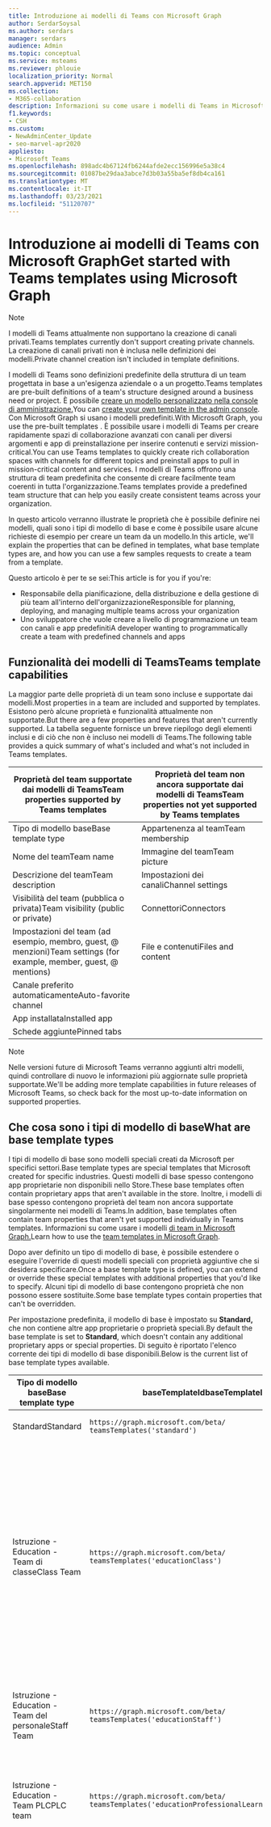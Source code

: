```yaml
---
title: Introduzione ai modelli di Teams con Microsoft Graph
author: SerdarSoysal
ms.author: serdars
manager: serdars
audience: Admin
ms.topic: conceptual
ms.service: msteams
ms.reviewer: phlouie
localization_priority: Normal
search.appverid: MET150
ms.collection:
- M365-collaboration
description: Informazioni su come usare i modelli di Teams in Microsoft Graph per creare spazi di collaborazione con canali per diversi argomenti e app di preinstallazione per fornire contenuti e servizi.
f1.keywords:
- CSH
ms.custom:
- NewAdminCenter_Update
- seo-marvel-apr2020
appliesto:
- Microsoft Teams
ms.openlocfilehash: 898adc4b67124fb6244afde2ecc156996e5a38c4
ms.sourcegitcommit: 01087be29daa3abce7d3b03a55ba5ef8db4ca161
ms.translationtype: MT
ms.contentlocale: it-IT
ms.lasthandoff: 03/23/2021
ms.locfileid: "51120707"
---
```

# <a name="get-started-with-teams-templates-using-microsoft-graph"></a><span data-ttu-id="c8407-103">Introduzione ai modelli di Teams con Microsoft Graph</span><span class="sxs-lookup"><span data-stu-id="c8407-103">Get started with Teams templates using Microsoft Graph</span></span>

> [!NOTE]
> <span data-ttu-id="c8407-104">I modelli di Teams attualmente non supportano la creazione di canali privati.</span><span class="sxs-lookup"><span data-stu-id="c8407-104">Teams templates currently don't support creating private channels.</span></span> <span data-ttu-id="c8407-105">La creazione di canali privati non è inclusa nelle definizioni dei modelli.</span><span class="sxs-lookup"><span data-stu-id="c8407-105">Private channel creation isn't included in template definitions.</span></span>

<span data-ttu-id="c8407-106">I modelli di Teams sono definizioni predefinite della struttura di un team progettata in base a un'esigenza aziendale o a un progetto.</span><span class="sxs-lookup"><span data-stu-id="c8407-106">Teams templates are pre-built definitions of a team's structure designed around a business need or project.</span></span> <span data-ttu-id="c8407-107">È possibile [creare un modello personalizzato nella console di amministrazione.](get-started-with-teams-templates-in-the-admin-console.md)</span><span class="sxs-lookup"><span data-stu-id="c8407-107">You can [create your own template in the admin console](get-started-with-teams-templates-in-the-admin-console.md).</span></span> <span data-ttu-id="c8407-108">Con Microsoft Graph si usano i modelli predefiniti.</span><span class="sxs-lookup"><span data-stu-id="c8407-108">With Microsoft Graph, you use the pre-built templates .</span></span> <span data-ttu-id="c8407-109">È possibile usare i modelli di Teams per creare rapidamente spazi di collaborazione avanzati con canali per diversi argomenti e app di preinstallazione per inserire contenuti e servizi mission-critical.</span><span class="sxs-lookup"><span data-stu-id="c8407-109">You can use Teams templates to quickly create rich collaboration spaces with channels for different topics and preinstall apps to pull in mission-critical content and services.</span></span> <span data-ttu-id="c8407-110">I modelli di Teams offrono una struttura di team predefinita che consente di creare facilmente team coerenti in tutta l'organizzazione.</span><span class="sxs-lookup"><span data-stu-id="c8407-110">Teams templates provide a predefined team structure that can help you easily create consistent teams across your organization.</span></span>

<span data-ttu-id="c8407-111">In questo articolo verranno illustrate le proprietà che è possibile definire nei modelli, quali sono i tipi di modello di base e come è possibile usare alcune richieste di esempio per creare un team da un modello.</span><span class="sxs-lookup"><span data-stu-id="c8407-111">In this article, we'll explain the properties that can be defined in templates, what base template types are, and how you can use a few samples requests to create a team from a template.</span></span>

<span data-ttu-id="c8407-112">Questo articolo è per te se sei:</span><span class="sxs-lookup"><span data-stu-id="c8407-112">This article is for you if you're:</span></span>

- <span data-ttu-id="c8407-113">Responsabile della pianificazione, della distribuzione e della gestione di più team all'interno dell'organizzazione</span><span class="sxs-lookup"><span data-stu-id="c8407-113">Responsible for planning, deploying, and managing multiple teams across your organization</span></span><br>
- <span data-ttu-id="c8407-114">Uno sviluppatore che vuole creare a livello di programmazione un team con canali e app predefiniti</span><span class="sxs-lookup"><span data-stu-id="c8407-114">A developer wanting to programmatically create a team with predefined channels and apps</span></span>

## <a name="teams-template-capabilities"></a><span data-ttu-id="c8407-115">Funzionalità dei modelli di Teams</span><span class="sxs-lookup"><span data-stu-id="c8407-115">Teams template capabilities</span></span>

<span data-ttu-id="c8407-116">La maggior parte delle proprietà di un team sono incluse e supportate dai modelli.</span><span class="sxs-lookup"><span data-stu-id="c8407-116">Most properties in a team are included and supported by templates.</span></span> <span data-ttu-id="c8407-117">Esistono però alcune proprietà e funzionalità attualmente non supportate.</span><span class="sxs-lookup"><span data-stu-id="c8407-117">But there are a few properties and features that aren't currently supported.</span></span> <span data-ttu-id="c8407-118">La tabella seguente fornisce un breve riepilogo degli elementi inclusi e di ciò che non è incluso nei modelli di Teams.</span><span class="sxs-lookup"><span data-stu-id="c8407-118">The following table provides a quick summary of what's included and what's not included in Teams templates.</span></span>

| <span data-ttu-id="c8407-119">**Proprietà del team supportate dai modelli di Teams**</span><span class="sxs-lookup"><span data-stu-id="c8407-119">**Team properties supported by Teams templates**</span></span> | <span data-ttu-id="c8407-120">**Proprietà del team non ancora supportate dai modelli di Teams**</span><span class="sxs-lookup"><span data-stu-id="c8407-120">**Team properties not yet supported by Teams templates**</span></span> |
| ------------------------------------------------ | -------------------------------------------------------- |
| <span data-ttu-id="c8407-121">Tipo di modello base</span><span class="sxs-lookup"><span data-stu-id="c8407-121">Base template type</span></span> | <span data-ttu-id="c8407-122">Appartenenza al team</span><span class="sxs-lookup"><span data-stu-id="c8407-122">Team membership</span></span> |
| <span data-ttu-id="c8407-123">Nome del team</span><span class="sxs-lookup"><span data-stu-id="c8407-123">Team name</span></span> | <span data-ttu-id="c8407-124">Immagine del team</span><span class="sxs-lookup"><span data-stu-id="c8407-124">Team picture</span></span> |
| <span data-ttu-id="c8407-125">Descrizione del team</span><span class="sxs-lookup"><span data-stu-id="c8407-125">Team description</span></span> | <span data-ttu-id="c8407-126">Impostazioni dei canali</span><span class="sxs-lookup"><span data-stu-id="c8407-126">Channel settings</span></span> |
| <span data-ttu-id="c8407-127">Visibilità del team (pubblica o privata)</span><span class="sxs-lookup"><span data-stu-id="c8407-127">Team visibility (public or private)</span></span> | <span data-ttu-id="c8407-128">Connettori</span><span class="sxs-lookup"><span data-stu-id="c8407-128">Connectors</span></span> |
| <span data-ttu-id="c8407-129">Impostazioni del team (ad esempio, membro, guest, @ menzioni)</span><span class="sxs-lookup"><span data-stu-id="c8407-129">Team settings (for example, member, guest, @ mentions)</span></span> | <span data-ttu-id="c8407-130">File e contenuti</span><span class="sxs-lookup"><span data-stu-id="c8407-130">Files and content</span></span> |
| <span data-ttu-id="c8407-131">Canale preferito automaticamente</span><span class="sxs-lookup"><span data-stu-id="c8407-131">Auto-favorite channel</span></span> | |
| <span data-ttu-id="c8407-132">App installata</span><span class="sxs-lookup"><span data-stu-id="c8407-132">Installed app</span></span> | |
| <span data-ttu-id="c8407-133">Schede aggiunte</span><span class="sxs-lookup"><span data-stu-id="c8407-133">Pinned tabs</span></span> | |

> [!NOTE]
> <span data-ttu-id="c8407-134">Nelle versioni future di Microsoft Teams verranno aggiunti altri modelli, quindi controllare di nuovo le informazioni più aggiornate sulle proprietà supportate.</span><span class="sxs-lookup"><span data-stu-id="c8407-134">We'll be adding more template capabilities in future releases of Microsoft Teams, so check back for the most up-to-date information on supported properties.</span></span>

## <a name="what-are-base-template-types"></a><span data-ttu-id="c8407-135">Che cosa sono i tipi di modello di base</span><span class="sxs-lookup"><span data-stu-id="c8407-135">What are base template types</span></span>

<span data-ttu-id="c8407-136">I tipi di modello di base sono modelli speciali creati da Microsoft per specifici settori.</span><span class="sxs-lookup"><span data-stu-id="c8407-136">Base template types are special templates that Microsoft created for specific industries.</span></span> <span data-ttu-id="c8407-137">Questi modelli di base spesso contengono app proprietarie non disponibili nello Store.</span><span class="sxs-lookup"><span data-stu-id="c8407-137">These base templates often contain proprietary apps that aren't available in the store.</span></span> <span data-ttu-id="c8407-138">Inoltre, i modelli di base spesso contengono proprietà del team non ancora supportate singolarmente nei modelli di Teams.</span><span class="sxs-lookup"><span data-stu-id="c8407-138">In addition, base templates often contain team properties that aren't yet supported individually in Teams templates.</span></span> <span data-ttu-id="c8407-139">Informazioni su come usare i modelli [di team in Microsoft Graph.](get-started-with-teams-templates.md)</span><span class="sxs-lookup"><span data-stu-id="c8407-139">Learn how to use the [team templates in Microsoft Graph](get-started-with-teams-templates.md).</span></span>

<span data-ttu-id="c8407-140">Dopo aver definito un tipo di modello di base, è possibile estendere o eseguire l'override di questi modelli speciali con proprietà aggiuntive che si desidera specificare.</span><span class="sxs-lookup"><span data-stu-id="c8407-140">Once a base template type is defined, you can extend or override these special templates with additional properties that you'd like to specify.</span></span> <span data-ttu-id="c8407-141">Alcuni tipi di modello di base contengono proprietà che non possono essere sostituite.</span><span class="sxs-lookup"><span data-stu-id="c8407-141">Some base template types contain properties that can't be overridden.</span></span>

<span data-ttu-id="c8407-142">Per impostazione predefinita, il modello di base è impostato su **Standard,** che non contiene altre app proprietarie o proprietà speciali.</span><span class="sxs-lookup"><span data-stu-id="c8407-142">By default the base template is set to **Standard**, which doesn't contain any additional proprietary apps or special properties.</span></span> <span data-ttu-id="c8407-143">Di seguito è riportato l'elenco corrente dei tipi di modello di base disponibili.</span><span class="sxs-lookup"><span data-stu-id="c8407-143">Below is the current list of base template types available.</span></span>

| <span data-ttu-id="c8407-144">Tipo di modello base</span><span class="sxs-lookup"><span data-stu-id="c8407-144">Base template type</span></span> | <span data-ttu-id="c8407-145">baseTemplateId</span><span class="sxs-lookup"><span data-stu-id="c8407-145">baseTemplateId</span></span> | <span data-ttu-id="c8407-146">Proprietà incluse nel modello base</span><span class="sxs-lookup"><span data-stu-id="c8407-146">Properties that come with this base template</span></span> |
| ------------------ | -------------- | ----------------------------------------------------- |
| <span data-ttu-id="c8407-147">Standard</span><span class="sxs-lookup"><span data-stu-id="c8407-147">Standard</span></span> | `https://graph.microsoft.com/beta/`<br>`teamsTemplates('standard')` | <span data-ttu-id="c8407-148">Nessuna app e proprietà aggiuntive</span><span class="sxs-lookup"><span data-stu-id="c8407-148">No additional apps and properties</span></span> |
| <span data-ttu-id="c8407-149">Istruzione -</span><span class="sxs-lookup"><span data-stu-id="c8407-149">Education -</span></span><br><span data-ttu-id="c8407-150">Team di classe</span><span class="sxs-lookup"><span data-stu-id="c8407-150">Class Team</span></span> | `https://graph.microsoft.com/beta/`<br>`teamsTemplates('educationClass')` | <span data-ttu-id="c8407-151">App:</span><span class="sxs-lookup"><span data-stu-id="c8407-151">Apps:</span></span><ul><li><span data-ttu-id="c8407-152">Blocco appunti di OneNote per la classe (aggiunto alla **scheda** Generale)</span><span class="sxs-lookup"><span data-stu-id="c8407-152">OneNote Class Notebook (pinned to the **General** tab)</span></span> </li><li><span data-ttu-id="c8407-153">App Attività (aggiunta alla **scheda** Generale)</span><span class="sxs-lookup"><span data-stu-id="c8407-153">Assignments app (pinned to the **General** tab)</span></span></li></ul> <span data-ttu-id="c8407-154">Proprietà del team:</span><span class="sxs-lookup"><span data-stu-id="c8407-154">Team properties:</span></span><ul><li><span data-ttu-id="c8407-155">Visibilità del team impostata **su HiddenMembership** (non può essere sostituita)</span><span class="sxs-lookup"><span data-stu-id="c8407-155">Team visibility set to **HiddenMembership** (cannot be overridden)</span></span></li></ul> |
| <span data-ttu-id="c8407-156">Istruzione -</span><span class="sxs-lookup"><span data-stu-id="c8407-156">Education -</span></span><br><span data-ttu-id="c8407-157">Team del personale</span><span class="sxs-lookup"><span data-stu-id="c8407-157">Staff Team</span></span> | `https://graph.microsoft.com/beta/`<br>`teamsTemplates('educationStaff')` | <span data-ttu-id="c8407-158">App:</span><span class="sxs-lookup"><span data-stu-id="c8407-158">Apps:</span></span><ul><li><span data-ttu-id="c8407-159">Blocco appunti di OneNote per personale (aggiunto alla **scheda** Generale)</span><span class="sxs-lookup"><span data-stu-id="c8407-159">OneNote Staff Notebook (pinned to the **General** tab)</span></span></li></ul> |
|<span data-ttu-id="c8407-160">Istruzione -</span><span class="sxs-lookup"><span data-stu-id="c8407-160">Education -</span></span><br><span data-ttu-id="c8407-161">Team PLC</span><span class="sxs-lookup"><span data-stu-id="c8407-161">PLC team</span></span> |`https://graph.microsoft.com/beta/`<br>`teamsTemplates('educationProfessionalLearningCommunity')` | <span data-ttu-id="c8407-162">App:</span><span class="sxs-lookup"><span data-stu-id="c8407-162">Apps:</span></span><ul><li><span data-ttu-id="c8407-163">Blocco appunti PLC di OneNote (aggiunto alla **scheda** Generale)</span><span class="sxs-lookup"><span data-stu-id="c8407-163">OneNote PLC Notebook (pinned to the **General** tab)</span></span></ul></li>|
| <span data-ttu-id="c8407-164">Retail -</span><span class="sxs-lookup"><span data-stu-id="c8407-164">Retail -</span></span><br><span data-ttu-id="c8407-165">Store</span><span class="sxs-lookup"><span data-stu-id="c8407-165">Store</span></span> | `https://graph.microsoft.com/beta/`<br>`teamsTemplates('retailStore')` | <span data-ttu-id="c8407-166">Canali:</span><span class="sxs-lookup"><span data-stu-id="c8407-166">Channels:</span></span><ul><li><span data-ttu-id="c8407-167">Passaggio di consegne del turno</span><span class="sxs-lookup"><span data-stu-id="c8407-167">Shift handoff</span></span></li><li><span data-ttu-id="c8407-168">Apprendimento</span><span class="sxs-lookup"><span data-stu-id="c8407-168">Learning</span></span></li></ul><span data-ttu-id="c8407-169">Proprietà del team</span><span class="sxs-lookup"><span data-stu-id="c8407-169">Team properties</span></span><ul><li><span data-ttu-id="c8407-170">Visibilità del team impostata su Public</span><span class="sxs-lookup"><span data-stu-id="c8407-170">Team visibility set to Public</span></span></li></ul><span data-ttu-id="c8407-171">Autorizzazioni dei membri</span><span class="sxs-lookup"><span data-stu-id="c8407-171">Member permissions</span></span><ul><li><span data-ttu-id="c8407-172">Impedire ai membri di creare, aggiornare o rimuovere canali</span><span class="sxs-lookup"><span data-stu-id="c8407-172">Prevent members from creating, updating, or removing channels</span></span></li><li><span data-ttu-id="c8407-173">Impedire ai membri di aggiungere o rimuovere app</span><span class="sxs-lookup"><span data-stu-id="c8407-173">Prevent members from adding or removing apps</span></span></li><li><span data-ttu-id="c8407-174">Impedire ai membri di creare, aggiornare o rimuovere connettori</span><span class="sxs-lookup"><span data-stu-id="c8407-174">Prevent members from creating, updating, or removing connectors</span></span></li></ul> |
| <span data-ttu-id="c8407-175">Retail -</span><span class="sxs-lookup"><span data-stu-id="c8407-175">Retail -</span></span><br><span data-ttu-id="c8407-176">Collaborazione con i manager</span><span class="sxs-lookup"><span data-stu-id="c8407-176">Manager collaboration</span></span> | `https://graph.microsoft.com/beta/`<br>`teamsTemplates('retailManagerCollaboration')` | <span data-ttu-id="c8407-177">Canali:</span><span class="sxs-lookup"><span data-stu-id="c8407-177">Channels:</span></span><ul><li><span data-ttu-id="c8407-178">Apprendimento</span><span class="sxs-lookup"><span data-stu-id="c8407-178">Learning</span></span></li><li><span data-ttu-id="c8407-179">Operazioni</span><span class="sxs-lookup"><span data-stu-id="c8407-179">Operations</span></span></li></ul><span data-ttu-id="c8407-180">Proprietà del team:</span><span class="sxs-lookup"><span data-stu-id="c8407-180">Team properties:</span></span><ul><li><span data-ttu-id="c8407-181">Visibilità del team impostata su Private</span><span class="sxs-lookup"><span data-stu-id="c8407-181">Team visibility set to Private</span></span></li></ul><span data-ttu-id="c8407-182">Autorizzazioni per i membri:</span><span class="sxs-lookup"><span data-stu-id="c8407-182">Member permissions:</span></span><ul><li><span data-ttu-id="c8407-183">Impedire ai membri di creare, aggiornare o rimuovere canali</span><span class="sxs-lookup"><span data-stu-id="c8407-183">Prevent members from creating, updating, or removing channels</span></span></li><li><span data-ttu-id="c8407-184">Impedire ai membri di aggiungere o rimuovere app</span><span class="sxs-lookup"><span data-stu-id="c8407-184">Prevent members from adding or removing apps</span></span></li><li><span data-ttu-id="c8407-185">Impedire ai membri di creare, aggiornare o rimuovere connettori</span><span class="sxs-lookup"><span data-stu-id="c8407-185">Prevent members from creating, updating, or removing connectors</span></span></li></ul>|
| <span data-ttu-id="c8407-186">Sanità -</span><span class="sxs-lookup"><span data-stu-id="c8407-186">Healthcare -</span></span><br><span data-ttu-id="c8407-187">Rione</span><span class="sxs-lookup"><span data-stu-id="c8407-187">Ward</span></span> |`https://graph.microsoft.com/beta/`<br>`teamsTemplates('healthcareWard')` |<span data-ttu-id="c8407-188">Canali:</span><span class="sxs-lookup"><span data-stu-id="c8407-188">Channels:</span></span> <ul><li><span data-ttu-id="c8407-189">Annunci\*</span><span class="sxs-lookup"><span data-stu-id="c8407-189">Announcements\*</span></span></li><li><span data-ttu-id="c8407-190">Briefing\*</span><span class="sxs-lookup"><span data-stu-id="c8407-190">Huddles\*</span></span></li><li><span data-ttu-id="c8407-191">Giri di visite</span><span class="sxs-lookup"><span data-stu-id="c8407-191">Rounds</span></span></li><li><span data-ttu-id="c8407-192">Personale\*</span><span class="sxs-lookup"><span data-stu-id="c8407-192">Staffing\*</span></span></li><li><span data-ttu-id="c8407-193">Formazione\*</span><span class="sxs-lookup"><span data-stu-id="c8407-193">Training\*</span></span></li></ul><span data-ttu-id="c8407-194">\*Canali aggiunti automaticamente ai preferiti</span><span class="sxs-lookup"><span data-stu-id="c8407-194">\*Auto-favorited channels</span></span> |
|<span data-ttu-id="c8407-195">Sanità -</span><span class="sxs-lookup"><span data-stu-id="c8407-195">Healthcare -</span></span><br><span data-ttu-id="c8407-196">Ospedale</span><span class="sxs-lookup"><span data-stu-id="c8407-196">Hospital</span></span> | `https://graph.microsoft.com/beta/`<br>`teamsTemplates('healthcareHospital')` |<span data-ttu-id="c8407-197">Canali:</span><span class="sxs-lookup"><span data-stu-id="c8407-197">Channels:</span></span><ul><li><span data-ttu-id="c8407-198">Annunci\*</span><span class="sxs-lookup"><span data-stu-id="c8407-198">Announcements\*</span></span></li><li><span data-ttu-id="c8407-199">Conformità\*</span><span class="sxs-lookup"><span data-stu-id="c8407-199">Compliance\*</span></span></li><li><span data-ttu-id="c8407-200">Pulizie</span><span class="sxs-lookup"><span data-stu-id="c8407-200">Custodial</span></span></li><li><span data-ttu-id="c8407-201">Risorse umane</span><span class="sxs-lookup"><span data-stu-id="c8407-201">Human Resources</span></span></li></li><li><span data-ttu-id="c8407-202">Farmacia</span><span class="sxs-lookup"><span data-stu-id="c8407-202">Pharmacy</span></span></li></ul><span data-ttu-id="c8407-203">\*Canale preferito automaticamente</span><span class="sxs-lookup"><span data-stu-id="c8407-203">\*Auto-favorited channel</span></span>|
|||


<span data-ttu-id="c8407-204">Usare i modelli seguenti per creare team sia nel client di Teams che in Microsoft Graph.</span><span class="sxs-lookup"><span data-stu-id="c8407-204">Use the following templates to create teams in both the Teams client as well as Microsoft Graph.</span></span>


| <span data-ttu-id="c8407-205">Tipo di modello base</span><span class="sxs-lookup"><span data-stu-id="c8407-205">Base template type</span></span> | <span data-ttu-id="c8407-206">baseTemplateId</span><span class="sxs-lookup"><span data-stu-id="c8407-206">baseTemplateId</span></span> | <span data-ttu-id="c8407-207">Proprietà incluse nel modello base</span><span class="sxs-lookup"><span data-stu-id="c8407-207">Properties that come with this base template</span></span> |
| ------------------ | -------------- | ----------------------------------------------------- |
| <span data-ttu-id="c8407-208">Adottare Office 365</span><span class="sxs-lookup"><span data-stu-id="c8407-208">Adopt Office 365</span></span> |`com.microsoft.teams.template.`<br>`AdoptOffice365`|  <span data-ttu-id="c8407-209">Canali:</span><span class="sxs-lookup"><span data-stu-id="c8407-209">Channels:</span></span> <ul><li><span data-ttu-id="c8407-210">Generale</span><span class="sxs-lookup"><span data-stu-id="c8407-210">General</span></span></li> <li><span data-ttu-id="c8407-211">Annunci</span><span class="sxs-lookup"><span data-stu-id="c8407-211">Announcements</span></span></li> <li><span data-ttu-id="c8407-212">Angolo Champions</span><span class="sxs-lookup"><span data-stu-id="c8407-212">Champions corner</span></span></li> <li><span data-ttu-id="c8407-213">Moduli del team</span><span class="sxs-lookup"><span data-stu-id="c8407-213">Team forms</span></span></li></ul> <span data-ttu-id="c8407-214">App:</span><span class="sxs-lookup"><span data-stu-id="c8407-214">Apps:</span></span> <ul><li><span data-ttu-id="c8407-215">Wiki</span><span class="sxs-lookup"><span data-stu-id="c8407-215">Wiki</span></span></li>  <li><span data-ttu-id="c8407-216">Calendario</span><span class="sxs-lookup"><span data-stu-id="c8407-216">Calendar</span></span></li> |
| <span data-ttu-id="c8407-217">Gestire un progetto</span><span class="sxs-lookup"><span data-stu-id="c8407-217">Manage a project</span></span> |`com.microsoft.teams.template.`<br>`ManageAProject`| <span data-ttu-id="c8407-218">Canali:</span><span class="sxs-lookup"><span data-stu-id="c8407-218">Channels:</span></span> <ul><li><span data-ttu-id="c8407-219">Generale</span><span class="sxs-lookup"><span data-stu-id="c8407-219">General</span></span></li> <li><span data-ttu-id="c8407-220">Annunci</span><span class="sxs-lookup"><span data-stu-id="c8407-220">Announcements</span></span></li> <li><span data-ttu-id="c8407-221">Risorse</span><span class="sxs-lookup"><span data-stu-id="c8407-221">Resources</span></span></li> <li><span data-ttu-id="c8407-222">Pianificazione</span><span class="sxs-lookup"><span data-stu-id="c8407-222">Planning</span></span></li></ul> <span data-ttu-id="c8407-223">App:</span><span class="sxs-lookup"><span data-stu-id="c8407-223">Apps:</span></span><ul><li><span data-ttu-id="c8407-224">Wiki</span><span class="sxs-lookup"><span data-stu-id="c8407-224">Wiki</span></span></li><li><span data-ttu-id="c8407-225">OneNote</span><span class="sxs-lookup"><span data-stu-id="c8407-225">OneNote</span></span></li></ul> |
| <span data-ttu-id="c8407-226">Gestire un evento</span><span class="sxs-lookup"><span data-stu-id="c8407-226">Manage an event</span></span>|`com.microsoft.teams.template.`<br>`ManageAnEvent` | <span data-ttu-id="c8407-227">Canali:</span><span class="sxs-lookup"><span data-stu-id="c8407-227">Channels:</span></span> <ul><li><span data-ttu-id="c8407-228">Generale</span><span class="sxs-lookup"><span data-stu-id="c8407-228">General</span></span></li> <li><span data-ttu-id="c8407-229">Annunci</span><span class="sxs-lookup"><span data-stu-id="c8407-229">Announcements</span></span></li> <li><span data-ttu-id="c8407-230">Budget</span><span class="sxs-lookup"><span data-stu-id="c8407-230">Budget</span></span></li> <li><span data-ttu-id="c8407-231">Contenuto</span><span class="sxs-lookup"><span data-stu-id="c8407-231">Content</span></span></li><li><span data-ttu-id="c8407-232">Logistica</span><span class="sxs-lookup"><span data-stu-id="c8407-232">Logistics</span></span></li> <li><span data-ttu-id="c8407-233">Pianificazione</span><span class="sxs-lookup"><span data-stu-id="c8407-233">Planning</span></span></li> <li> <span data-ttu-id="c8407-234">Marketing e pubbliche relazioni</span><span class="sxs-lookup"><span data-stu-id="c8407-234">Marketing and PR</span></span></li></ul> <span data-ttu-id="c8407-235">App:</span><span class="sxs-lookup"><span data-stu-id="c8407-235">Apps:</span></span><ul><li><span data-ttu-id="c8407-236">Wiki</span><span class="sxs-lookup"><span data-stu-id="c8407-236">Wiki</span></span></li><li><span data-ttu-id="c8407-237">Sito Web</span><span class="sxs-lookup"><span data-stu-id="c8407-237">Website</span></span></li> <li><span data-ttu-id="c8407-238">YouTube</span><span class="sxs-lookup"><span data-stu-id="c8407-238">YouTube</span></span></li> <li><span data-ttu-id="c8407-239">Programmazione</span><span class="sxs-lookup"><span data-stu-id="c8407-239">Planner</span></span></li> <li><span data-ttu-id="c8407-240">OneNote</span><span class="sxs-lookup"><span data-stu-id="c8407-240">OneNote</span></span></li></ul> |
|<span data-ttu-id="c8407-241">Dipendenti a bordo</span><span class="sxs-lookup"><span data-stu-id="c8407-241">Onboard employees</span></span>|`com.microsoft.teams.template.`<br>`OnboardEmployees` | <span data-ttu-id="c8407-242">Canali:</span><span class="sxs-lookup"><span data-stu-id="c8407-242">Channels:</span></span> <ul><li><span data-ttu-id="c8407-243">Generale</span><span class="sxs-lookup"><span data-stu-id="c8407-243">General</span></span></li> <li><span data-ttu-id="c8407-244">Annunci</span><span class="sxs-lookup"><span data-stu-id="c8407-244">Announcements</span></span></li> <li><span data-ttu-id="c8407-245">Chat dei dipendenti</span><span class="sxs-lookup"><span data-stu-id="c8407-245">Employee chat</span></span></li> <li><span data-ttu-id="c8407-246">Formazione</span><span class="sxs-lookup"><span data-stu-id="c8407-246">Training</span></span></li></ul><span data-ttu-id="c8407-247">App:</span><span class="sxs-lookup"><span data-stu-id="c8407-247">Apps:</span></span><ul><li><span data-ttu-id="c8407-248">Wiki</span><span class="sxs-lookup"><span data-stu-id="c8407-248">Wiki</span></span></li><li><span data-ttu-id="c8407-249">Community</span><span class="sxs-lookup"><span data-stu-id="c8407-249">Communities</span></span></li></ul>|
|<span data-ttu-id="c8407-250">Organizzare l'help desk</span><span class="sxs-lookup"><span data-stu-id="c8407-250">Organize help desk</span></span>| `com.microsoft.teams.template.`<br>`OrganizeHelpDesk`|<span data-ttu-id="c8407-251">Canali:</span><span class="sxs-lookup"><span data-stu-id="c8407-251">Channels:</span></span><ul><li><span data-ttu-id="c8407-252">Generale</span><span class="sxs-lookup"><span data-stu-id="c8407-252">General</span></span></li><li><span data-ttu-id="c8407-253">Annunci</span><span class="sxs-lookup"><span data-stu-id="c8407-253">Announcements</span></span></li><li><span data-ttu-id="c8407-254">Domande frequenti</span><span class="sxs-lookup"><span data-stu-id="c8407-254">FAQ</span></span></li></ul><span data-ttu-id="c8407-255">App:</span><span class="sxs-lookup"><span data-stu-id="c8407-255">Apps:</span></span><ul><li><span data-ttu-id="c8407-256">Wiki</span><span class="sxs-lookup"><span data-stu-id="c8407-256">Wiki</span></span></li><li><span data-ttu-id="c8407-257">OneNote</span><span class="sxs-lookup"><span data-stu-id="c8407-257">OneNote</span></span></li></ul> |
| <span data-ttu-id="c8407-258">Collaborare all'assistenza sanitaria</span><span class="sxs-lookup"><span data-stu-id="c8407-258">Collaborate on patient care</span></span>| `healthcareWard `| <span data-ttu-id="c8407-259">Canali:</span><span class="sxs-lookup"><span data-stu-id="c8407-259">Channels:</span></span><ul><li><span data-ttu-id="c8407-260">Generale</span><span class="sxs-lookup"><span data-stu-id="c8407-260">General</span></span></li><li><span data-ttu-id="c8407-261">Annunci</span><span class="sxs-lookup"><span data-stu-id="c8407-261">Announcements</span></span></li><li><span data-ttu-id="c8407-262">Briefing</span><span class="sxs-lookup"><span data-stu-id="c8407-262">Huddles</span></span></li><li><span data-ttu-id="c8407-263">Giri di visite</span><span class="sxs-lookup"><span data-stu-id="c8407-263">Rounds</span></span></li><li><span data-ttu-id="c8407-264">Personale</span><span class="sxs-lookup"><span data-stu-id="c8407-264">Staffing</span></span></li><li><span data-ttu-id="c8407-265">Formazione</span><span class="sxs-lookup"><span data-stu-id="c8407-265">Training</span></span></li></ul> <span data-ttu-id="c8407-266">App:</span><span class="sxs-lookup"><span data-stu-id="c8407-266">Apps:</span></span> <ul><li><span data-ttu-id="c8407-267">Wiki</span><span class="sxs-lookup"><span data-stu-id="c8407-267">Wiki</span></span></li>|
| <span data-ttu-id="c8407-268">Collaborare alla crisi globale o all'evento</span><span class="sxs-lookup"><span data-stu-id="c8407-268">Collaborate on global crisis or event</span></span> |`com.microsoft.teams.template.`<br>`CollaborateOnAGlobalCrisisOrEvent`| <span data-ttu-id="c8407-269">Canali:</span><span class="sxs-lookup"><span data-stu-id="c8407-269">Channels:</span></span> <ul><li><span data-ttu-id="c8407-270">Generale</span><span class="sxs-lookup"><span data-stu-id="c8407-270">General</span></span><li><span data-ttu-id="c8407-271">Annunci</span><span class="sxs-lookup"><span data-stu-id="c8407-271">Announcements</span></span></li><li><span data-ttu-id="c8407-272">Notizie del mondo</span><span class="sxs-lookup"><span data-stu-id="c8407-272">World news</span></span></li><li><span data-ttu-id="c8407-273">Continuità aziendale</span><span class="sxs-lookup"><span data-stu-id="c8407-273">Business continuity</span></span></li><li><span data-ttu-id="c8407-274">Lavorare in remoto</span><span class="sxs-lookup"><span data-stu-id="c8407-274">Remote working</span></span></li><li><span data-ttu-id="c8407-275">Messaggi interni</span><span class="sxs-lookup"><span data-stu-id="c8407-275">Internal comms</span></span></li><li><span data-ttu-id="c8407-276">Comms esterni</span><span class="sxs-lookup"><span data-stu-id="c8407-276">External comms</span></span></li><li><span data-ttu-id="c8407-277">Reclami dei clienti</span><span class="sxs-lookup"><span data-stu-id="c8407-277">Customer complaints</span></span></li><li><span data-ttu-id="c8407-278">Complimenti</span><span class="sxs-lookup"><span data-stu-id="c8407-278">Kudos</span></span></li><li><span data-ttu-id="c8407-279">Aggiornamento per dirigenti</span><span class="sxs-lookup"><span data-stu-id="c8407-279">Executive update</span></span></li></ul><span data-ttu-id="c8407-280">App:</span><span class="sxs-lookup"><span data-stu-id="c8407-280">Apps:</span></span> <ul><li><span data-ttu-id="c8407-281">Complimento</span><span class="sxs-lookup"><span data-stu-id="c8407-281">Praise</span></span></li><li><span data-ttu-id="c8407-282">Wiki</span><span class="sxs-lookup"><span data-stu-id="c8407-282">Wiki</span></span></li><li><span data-ttu-id="c8407-283">Sito Web</span><span class="sxs-lookup"><span data-stu-id="c8407-283">Website</span></span></li></ul>|
|<span data-ttu-id="c8407-284">Collaborare all'interno di una filiale bancaria</span><span class="sxs-lookup"><span data-stu-id="c8407-284">Collaborate within a bank branch</span></span>| `com.microsoft.teams.template.`<br>`CollaborateWithinABankBranch `|<span data-ttu-id="c8407-285">Canali:</span><span class="sxs-lookup"><span data-stu-id="c8407-285">Channels:</span></span> <ul><li><span data-ttu-id="c8407-286">Generale</span><span class="sxs-lookup"><span data-stu-id="c8407-286">General</span></span><li><span data-ttu-id="c8407-287">Annunci</span><span class="sxs-lookup"><span data-stu-id="c8407-287">Announcements</span></span></li><li><span data-ttu-id="c8407-288">Briefing</span><span class="sxs-lookup"><span data-stu-id="c8407-288">Huddles</span></span></li><li><span data-ttu-id="c8407-289">Riunioni con i clienti</span><span class="sxs-lookup"><span data-stu-id="c8407-289">Customer meetings</span></span></li><li><span data-ttu-id="c8407-290">Coaching</span><span class="sxs-lookup"><span data-stu-id="c8407-290">Coaching</span></span></li><li><span data-ttu-id="c8407-291">Sviluppo di competenze</span><span class="sxs-lookup"><span data-stu-id="c8407-291">Skills development</span></span></li><li><span data-ttu-id="c8407-292">Elaborazione dei prestiti</span><span class="sxs-lookup"><span data-stu-id="c8407-292">Loan processing</span></span></li><li><span data-ttu-id="c8407-293">Reclami dei clienti</span><span class="sxs-lookup"><span data-stu-id="c8407-293">Customer complaints</span></span></li><li><span data-ttu-id="c8407-294">Complimenti</span><span class="sxs-lookup"><span data-stu-id="c8407-294">Kudos</span></span></li><li><span data-ttu-id="c8407-295">Cose divertenti</span><span class="sxs-lookup"><span data-stu-id="c8407-295">Fun stuff</span></span></li><li><span data-ttu-id="c8407-296">Conformità</span><span class="sxs-lookup"><span data-stu-id="c8407-296">Compliance</span></span></li></ul>|
|<span data-ttu-id="c8407-297">Coordinare la risposta agli eventi imprevisti</span><span class="sxs-lookup"><span data-stu-id="c8407-297">Coordinate incident response</span></span>| `com.microsoft.teams.template.`<br>`CoordinateIncidentResponse`|<span data-ttu-id="c8407-298">Canali:</span><span class="sxs-lookup"><span data-stu-id="c8407-298">Channels:</span></span> <ul><li><span data-ttu-id="c8407-299">Generale</span><span class="sxs-lookup"><span data-stu-id="c8407-299">General</span></span><li><span data-ttu-id="c8407-300">Annunci</span><span class="sxs-lookup"><span data-stu-id="c8407-300">Announcements</span></span></li><li><span data-ttu-id="c8407-301">Logistica</span><span class="sxs-lookup"><span data-stu-id="c8407-301">Logistics</span></span></li><li><span data-ttu-id="c8407-302">Pianificazione</span><span class="sxs-lookup"><span data-stu-id="c8407-302">Planning</span></span></li><li><span data-ttu-id="c8407-303">Ripristino</span><span class="sxs-lookup"><span data-stu-id="c8407-303">Recovery</span></span></li><li><span data-ttu-id="c8407-304">Urgente</span><span class="sxs-lookup"><span data-stu-id="c8407-304">Urgent</span></span></li></ul> <span data-ttu-id="c8407-305">App:</span><span class="sxs-lookup"><span data-stu-id="c8407-305">Apps:</span></span> <ul><li><span data-ttu-id="c8407-306">Wiki</span><span class="sxs-lookup"><span data-stu-id="c8407-306">Wiki</span></span></li><li><span data-ttu-id="c8407-307">Excel</span><span class="sxs-lookup"><span data-stu-id="c8407-307">Excel</span></span></li><li><span data-ttu-id="c8407-308">OneNote</span><span class="sxs-lookup"><span data-stu-id="c8407-308">OneNote</span></span></li><li><span data-ttu-id="c8407-309">SharePoint</span><span class="sxs-lookup"><span data-stu-id="c8407-309">SharePoint</span></span></li><li><span data-ttu-id="c8407-310">Programmazione</span><span class="sxs-lookup"><span data-stu-id="c8407-310">Planner</span></span></li></ul>|
|<span data-ttu-id="c8407-311">Ospedale</span><span class="sxs-lookup"><span data-stu-id="c8407-311">Hospital</span></span>| <span data-ttu-id="c8407-312">`healthcareHospita`l</span><span class="sxs-lookup"><span data-stu-id="c8407-312">`healthcareHospita`l</span></span> |<span data-ttu-id="c8407-313">Canali:</span><span class="sxs-lookup"><span data-stu-id="c8407-313">Channels:</span></span> <ul><li><span data-ttu-id="c8407-314">Generale</span><span class="sxs-lookup"><span data-stu-id="c8407-314">General</span></span><li><span data-ttu-id="c8407-315">Annunci</span><span class="sxs-lookup"><span data-stu-id="c8407-315">Announcements</span></span></li><li><span data-ttu-id="c8407-316">Conformità</span><span class="sxs-lookup"><span data-stu-id="c8407-316">Compliance</span></span></li><li><span data-ttu-id="c8407-317">Pulizie</span><span class="sxs-lookup"><span data-stu-id="c8407-317">Custodial</span></span></li><li><span data-ttu-id="c8407-318">Risorse umane</span><span class="sxs-lookup"><span data-stu-id="c8407-318">Human resources</span></span></li><li><span data-ttu-id="c8407-319">Farmacia</span><span class="sxs-lookup"><span data-stu-id="c8407-319">Pharmacy</span></span></li></ul> <span data-ttu-id="c8407-320">App:</span><span class="sxs-lookup"><span data-stu-id="c8407-320">Apps:</span></span> <ul><li><span data-ttu-id="c8407-321">Wiki</span><span class="sxs-lookup"><span data-stu-id="c8407-321">Wiki</span></span></li></ul>|
|<span data-ttu-id="c8407-322">Organizzare un negozio</span><span class="sxs-lookup"><span data-stu-id="c8407-322">Organize a store</span></span>| `retailStore` |<span data-ttu-id="c8407-323">Canali:</span><span class="sxs-lookup"><span data-stu-id="c8407-323">Channels:</span></span> <ul><li><span data-ttu-id="c8407-324">Generale</span><span class="sxs-lookup"><span data-stu-id="c8407-324">General</span></span><li><span data-ttu-id="c8407-325">Passaggio di consegne del turno</span><span class="sxs-lookup"><span data-stu-id="c8407-325">Shift handoff</span></span></li><li><span data-ttu-id="c8407-326">Apprendimento</span><span class="sxs-lookup"><span data-stu-id="c8407-326">Learning</span></span></li></ul> <span data-ttu-id="c8407-327">App:</span><span class="sxs-lookup"><span data-stu-id="c8407-327">Apps:</span></span> <ul><li><span data-ttu-id="c8407-328">Wiki</span><span class="sxs-lookup"><span data-stu-id="c8407-328">Wiki</span></span></li></ul>|
|<span data-ttu-id="c8407-329">Qualità e sicurezza</span><span class="sxs-lookup"><span data-stu-id="c8407-329">Quality and safety</span></span> |`com.microsoft.teams.`<br>`template.QualitySafety`|<span data-ttu-id="c8407-330">Canali:</span><span class="sxs-lookup"><span data-stu-id="c8407-330">Channels:</span></span> <ul><li><span data-ttu-id="c8407-331">Generale</span><span class="sxs-lookup"><span data-stu-id="c8407-331">General</span></span><li><span data-ttu-id="c8407-332">Annunci</span><span class="sxs-lookup"><span data-stu-id="c8407-332">Announcements</span></span></li><li><span data-ttu-id="c8407-333">Riga 1</span><span class="sxs-lookup"><span data-stu-id="c8407-333">Line 1</span></span></li><li><span data-ttu-id="c8407-334">Riga 2</span><span class="sxs-lookup"><span data-stu-id="c8407-334">Line 2</span></span></li><li><span data-ttu-id="c8407-335">Riga 3</span><span class="sxs-lookup"><span data-stu-id="c8407-335">Line 3</span></span></li><li><span data-ttu-id="c8407-336">Sicurezza</span><span class="sxs-lookup"><span data-stu-id="c8407-336">Safety</span></span></li><li><span data-ttu-id="c8407-337">Formazione</span><span class="sxs-lookup"><span data-stu-id="c8407-337">Training</span></span></li><li><span data-ttu-id="c8407-338">Manutenzione</span><span class="sxs-lookup"><span data-stu-id="c8407-338">Maintenance</span></span></li><li><span data-ttu-id="c8407-339">Cose divertenti</span><span class="sxs-lookup"><span data-stu-id="c8407-339">Fun stuff</span></span></li></ul> <span data-ttu-id="c8407-340">App:</span><span class="sxs-lookup"><span data-stu-id="c8407-340">Apps:</span></span> <ul><li><span data-ttu-id="c8407-341">Wiki</span><span class="sxs-lookup"><span data-stu-id="c8407-341">Wiki</span></span></li></ul>|
|<span data-ttu-id="c8407-342">Vendita al dettaglio: collaborazione tra responsabili</span><span class="sxs-lookup"><span data-stu-id="c8407-342">Retail - manager collaboration</span></span>| `retailManagerCollaboration` |<span data-ttu-id="c8407-343">Canali:</span><span class="sxs-lookup"><span data-stu-id="c8407-343">Channels:</span></span> <ul><li><span data-ttu-id="c8407-344">Generale</span><span class="sxs-lookup"><span data-stu-id="c8407-344">General</span></span><li><span data-ttu-id="c8407-345">Operazioni</span><span class="sxs-lookup"><span data-stu-id="c8407-345">Operations</span></span></li><li><span data-ttu-id="c8407-346">Apprendimento</span><span class="sxs-lookup"><span data-stu-id="c8407-346">Learning</span></span></li></ul> <span data-ttu-id="c8407-347">App:</span><span class="sxs-lookup"><span data-stu-id="c8407-347">Apps:</span></span> <ul><li><span data-ttu-id="c8407-348">Wiki</span><span class="sxs-lookup"><span data-stu-id="c8407-348">Wiki</span></span></li></ul>|
||||

<span data-ttu-id="c8407-349">Per [altre informazioni, vedere Introduzione ai modelli di Teams nell'interfaccia](get-started-with-teams-templates-in-the-admin-console.md) di amministrazione.</span><span class="sxs-lookup"><span data-stu-id="c8407-349">See [Get started with Teams templates in the Admin center](get-started-with-teams-templates-in-the-admin-console.md) for more details.</span></span>

## <a name="related-topics"></a><span data-ttu-id="c8407-350">Argomenti correlati</span><span class="sxs-lookup"><span data-stu-id="c8407-350">Related topics</span></span>

- [<span data-ttu-id="c8407-351">Introduzione ai modelli di Teams nella console di amministrazione</span><span class="sxs-lookup"><span data-stu-id="c8407-351">Get started with Teams templates in the admin console</span></span>](get-started-with-teams-templates-in-the-admin-console.md)
- <span data-ttu-id="c8407-352">[Creare un team](/graph/api/team-post?view=graph-rest-beta) (in anteprima)</span><span class="sxs-lookup"><span data-stu-id="c8407-352">[Create team](/graph/api/team-post?view=graph-rest-beta) (in preview)</span></span>
- [<span data-ttu-id="c8407-353">Nuovo team</span><span class="sxs-lookup"><span data-stu-id="c8407-353">New-Team</span></span>](/powershell/module/teams/New-Team?view=teams-ps)
- [<span data-ttu-id="c8407-354">Formazione per amministratori per Microsoft Teams</span><span class="sxs-lookup"><span data-stu-id="c8407-354">Admin training for Microsoft Teams</span></span>](itadmin-readiness.md)